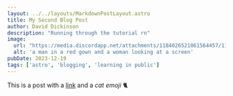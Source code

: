 ```yaml
---
layout: ../../layouts/MarkdownPostLayout.astro
title: My Second Blog Post
author: David Dickinson
description: "Running through the tutorial rn"
image:
  url: "https://media.discordapp.net/attachments/1184026521061564457/1186816150743564348/ddickinson_a_man_in_a_red_gown_and_a_woman_looking_at_a_screen__2af9a1e2-10cf-4a1c-9c7e-50f4c0fdb362.png?ex=65949fac&is=65822aac&hm=b57fcf9b6e1aa7d15f0bccc4842b44d24f7cbb70c5a421b0d51d649f490cbe15&=&format=webp&quality=lossless&width=1409&height=848"
  alt: 'a man in a red gown and a woman looking at a screen'
pubDate: 2023-12-19
tags: ['astro', 'blogging', 'learning in public']
---
```


This is a post with a [link](https://astro.build) and a *cat emoji* 🐈  

